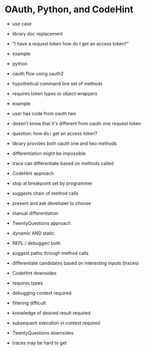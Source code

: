 # OAuth, Python, and CodeHint

- use case
 - library doc replacement
 - "I have a request token how do I get an access token?"

- example
 - python
 - oauth flow using oauth2
 - hypothetical command line set of methods
 - requires token types or object wrappers

- example
 - user has code from oauth two
 - doesn't know that it's different from oauth one request token
 - question: how do i get an access token?
 - library provides both oauth one and two methods
 - differentiation might be impossible
 - trace can differentiate based on methods called

- CodeHint approach
 - stop at breakpoint set by programmer
 - suggests chain of method calls
 - present and ask developer to choose
 - manual differentiation

- TwentyQuestions approach
 - dynamic AND static
 - REPL / debugger/ both
 - suggest paths through method calls
 - differentiate candidates based on interesting inputs (traces)

- CodeHint downsides
 - requires types
 - debugging context required
 - filtering difficult
  - knowledge of desired result required
  - subsequent execution in context required

- TwentyQuestions downsides
 - traces may be hard to get

